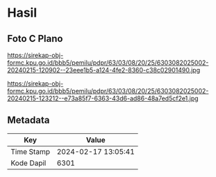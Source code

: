 # Hasil

## Foto C Plano

https://sirekap-obj-formc.kpu.go.id/bbb5/pemilu/pdpr/63/03/08/20/25/6303082025002-20240215-120902--23eee1b5-a124-4fe2-8360-c38c02901490.jpg

https://sirekap-obj-formc.kpu.go.id/bbb5/pemilu/pdpr/63/03/08/20/25/6303082025002-20240215-123212--e73a85f7-6363-43d6-ad86-48a7ed5cf2e1.jpg


## Metadata

| Key        | Value               |
| ---------- | ------------------- |
| Time Stamp | 2024-02-17 13:05:41 |
| Kode Dapil | 6301                |




